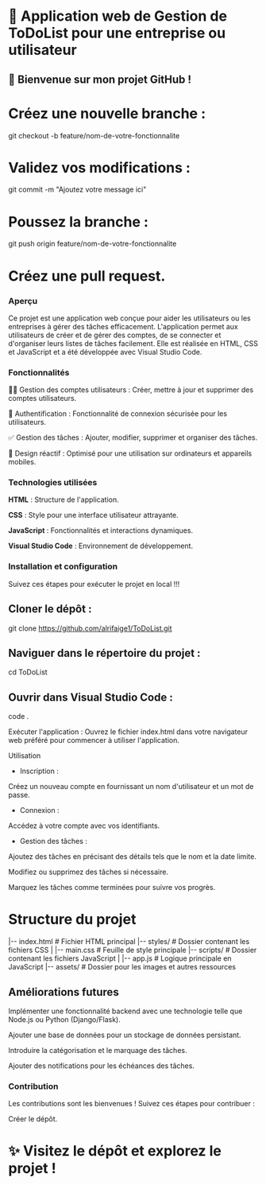 # 🌟  Application web de Gestion de ToDoList pour une entreprise ou utilisateur

## 🚀 Bienvenue sur mon projet GitHub !

# Créez une nouvelle branche :
git checkout -b feature/nom-de-votre-fonctionnalite

# Validez vos modifications :
git commit -m "Ajoutez votre message ici"

# Poussez la branche :
git push origin feature/nom-de-votre-fonctionnalite

# Créez une pull request.

### Aperçu
Ce projet est une application web conçue pour aider les utilisateurs ou les entreprises à gérer des tâches efficacement. L'application permet aux utilisateurs de créer et de gérer des comptes, de se connecter et d'organiser leurs listes de tâches facilement. Elle est réalisée en HTML, CSS et JavaScript et a été développée avec Visual Studio Code.

### Fonctionnalités

🧑‍💻 Gestion des comptes utilisateurs : Créer, mettre à jour et supprimer des comptes utilisateurs.

🔐 Authentification : Fonctionnalité de connexion sécurisée pour les utilisateurs.

✅ Gestion des tâches : Ajouter, modifier, supprimer et organiser des tâches.

📱 Design réactif : Optimisé pour une utilisation sur ordinateurs et appareils mobiles.

### Technologies utilisées

**HTML** : Structure de l'application.

**CSS** : Style pour une interface utilisateur attrayante.

**JavaScript** : Fonctionnalités et interactions dynamiques.

**Visual Studio Code** : Environnement de développement.

### Installation et configuration

Suivez ces étapes pour exécuter le projet en local !!!

## Cloner le dépôt :

git clone https://github.com/alrifaige1/ToDoList.git

## Naviguer dans le répertoire du projet :

cd ToDoList

## Ouvrir dans Visual Studio Code :

code .

Exécuter l'application :
Ouvrez le fichier index.html dans votre navigateur web préféré pour commencer à utiliser l'application.

Utilisation

- Inscription :

Créez un nouveau compte en fournissant un nom d'utilisateur et un mot de passe.

- Connexion :

Accédez à votre compte avec vos identifiants.

- Gestion des tâches :

Ajoutez des tâches en précisant des détails tels que le nom et la date limite.

Modifiez ou supprimez des tâches si nécessaire.

Marquez les tâches comme terminées pour suivre vos progrès.

# Structure du projet

|-- index.html         # Fichier HTML principal
|-- styles/            # Dossier contenant les fichiers CSS
|   |-- main.css       # Feuille de style principale
|-- scripts/           # Dossier contenant les fichiers JavaScript
|   |-- app.js         # Logique principale en JavaScript
|-- assets/            # Dossier pour les images et autres ressources


## Améliorations futures

Implémenter une fonctionnalité backend avec une technologie telle que Node.js ou Python (Django/Flask).

Ajouter une base de données pour un stockage de données persistant.

Introduire la catégorisation et le marquage des tâches.

Ajouter des notifications pour les échéances des tâches.


### Contribution

Les contributions sont les bienvenues ! Suivez ces étapes pour contribuer :

Créer le dépôt.


# ✨ Visitez le dépôt et explorez le projet !

